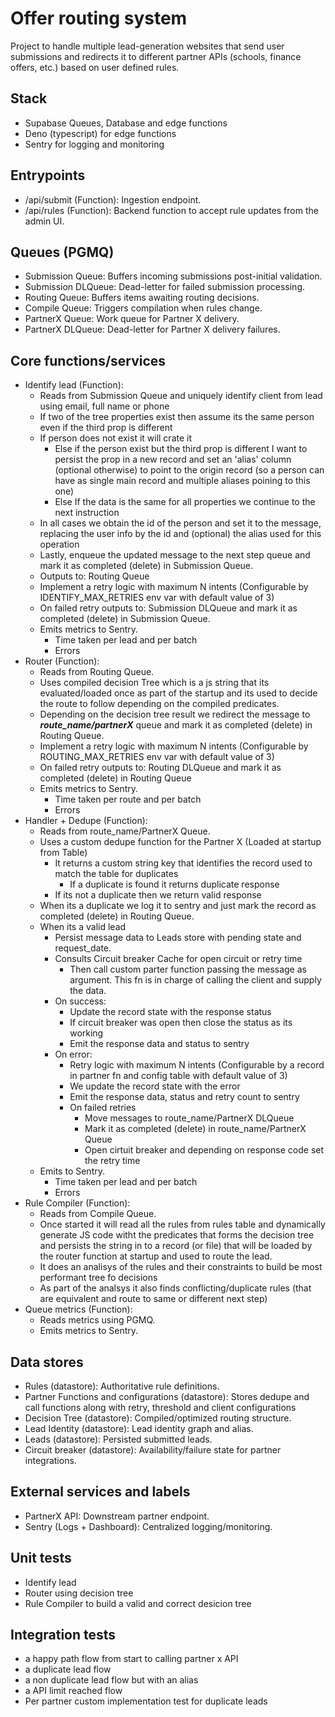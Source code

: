 # Offer routing system

Project to handle multiple lead-generation websites that send user submissions and redirects it to different partner APIs (schools, finance offers, etc.) based on user defined rules.

## Stack

- Supabase Queues, Database and edge functions
- Deno (typescript) for edge functions
- Sentry for logging and monitoring

## Entrypoints
- /api/submit (Function): Ingestion endpoint.
- /api/rules (Function): Backend function to accept rule updates from the admin UI.

## Queues (PGMQ)
- Submission Queue: Buffers incoming submissions post-initial validation.
- Submission DLQueue: Dead-letter for failed submission processing.
- Routing Queue: Buffers items awaiting routing decisions.
- Compile Queue: Triggers compilation when rules change.
- PartnerX Queue: Work queue for Partner X delivery.
- PartnerX DLQueue: Dead-letter for Partner X delivery failures.

## Core functions/services
- Identify lead (Function):
    - Reads from Submission Queue and uniquely identify client from lead using email, full name or phone
    - If two of the tree properties exist then assume its the same person even if the third prop is different
    - If person does not exist it will crate it
        - Else if the person exist but the third prop is different I want to persist the prop in a new record and set an 'alias' column (optional otherwise) to point to the origin record (so a person can have as single main record and multiple aliases poining to this one)
        - Else If the data is the same for all properties we continue to the next instruction
    - In all cases we obtain the id of the person and set it to the message, replacing the user info by the id and (optional) the alias used for this operation
    - Lastly, enqueue the updated message to the next step queue and mark it as completed (delete) in Submission Queue.
    - Outputs to: Routing Queue
    - Implement a retry logic with maximum N intents (Configurable by IDENTIFY_MAX_RETRIES env var with default value of 3)
    - On failed retry outputs to: Submission DLQueue and mark it as completed (delete) in Submission Queue.
    - Emits metrics to Sentry.
        - Time taken per lead and per batch
        - Errors
- Router (Function):
    - Reads from Routing Queue.
    - Uses compiled decision Tree which is a js string that its evaluated/loaded once as part of the startup and its used to decide the route to follow depending on the compiled predicates.
    - Depending on the decision tree result we redirect the message to ***route_name/partnerX*** queue and mark it as completed (delete) in Routing Queue.
    - Implement a retry logic with maximum N intents (Configurable by ROUTING_MAX_RETRIES env var with default value of 3)
    - On failed retry outputs to: Routing DLQueue and mark it as completed (delete) in Routing Queue
    - Emits metrics to Sentry.
        - Time taken per route and per batch
        - Errors
- Handler + Dedupe (Function):
    - Reads from route_name/PartnerX Queue.
    - Uses a custom dedupe function for the Partner X (Loaded at startup from Table)
        - It returns a custom string key that identifies the record used to match the table for duplicates
            - If a duplicate is found it returns duplicate response
        - If its not a duplicate then we return valid response
    - When its a duplicate we log it to sentry and just mark the record as completed (delete) in Routing Queue.
    - When its a valid lead
        - Persist message data to Leads store with pending state and request_date.
        - Consults Circuit breaker Cache for open circuit or retry time
            - Then call custom parter function passing the message as argument. This fn is in charge of calling the client and supply the data.
        - On success:
            - Update the record state with the response status
            - If circuit breaker was open then close the status as its working
            - Emit the response data and status to sentry
        - On error:
            - Retry logic with maximum N intents (Configurable by a record in partner fn and config table with default value of 3)
            - We update the record state with the error
            - Emit the response data, status and retry count to sentry
            - On failed retries
                - Move messages to route_name/PartnerX DLQueue
                - Mark it as completed (delete) in route_name/PartnerX Queue
                - Open cirtuit breaker and depending on response code set the retry time
    - Emits to Sentry.
        - Time taken per lead and per batch
        - Errors
- Rule Compiler (Function):
    - Reads from Compile Queue.
    - Once started it will read all the rules from rules table and dynamically generate JS code witht the predicates that forms the decision tree and persists the string in to a record (or file) that will be loaded by the router function at startup and used to route the lead.
    - It does an analisys of the rules and their constraints to build be most performant tree fo decisions
    - As part of the analsys it also finds conflicting/duplicate rules (that are equivalent and route to same or different next step)
- Queue metrics (Function):
    - Reads metrics using PGMQ.
    - Emits metrics to Sentry.
    
## Data stores
- Rules (datastore): Authoritative rule definitions.
- Partner Functions and configurations (datastore): Stores dedupe and call functions along with retry, threshold and client configurations
- Decision Tree (datastore): Compiled/optimized routing structure.
- Lead Identity (datastore): Lead identity graph and alias.
- Leads (datastore): Persisted submitted leads.
- Circuit breaker (datastore): Availability/failure state for partner integrations.

## External services and labels
- PartnerX API: Downstream partner endpoint.
- Sentry (Logs + Dashboard): Centralized logging/monitoring.

## Unit  tests

- Identify lead
- Router using decision tree
- Rule Compiler to build a valid and correct desicion tree

## Integration tests

- a happy path flow from start to calling partner x API
- a duplicate lead flow
- a non duplicate lead flow but with an alias
- a API limit reached flow
- Per partner custom implementation test for duplicate leads
